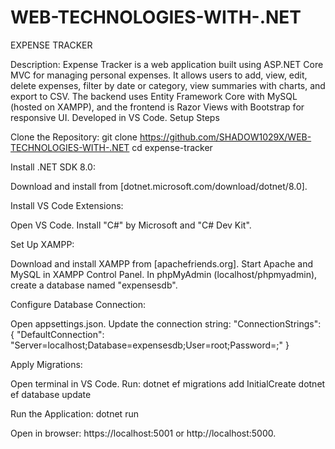 # WEB-TECHNOLOGIES-WITH-.NET
EXPENSE TRACKER

Description:
Expense Tracker is a web application built using ASP.NET Core MVC for managing personal expenses. It allows users to add, view, edit, delete expenses, filter by date or category, view summaries with charts, and export to CSV. The backend uses Entity Framework Core with MySQL (hosted on XAMPP), and the frontend is Razor Views with Bootstrap for responsive UI. Developed in VS Code.
Setup Steps

Clone the Repository:
git clone https://github.com/SHADOW1029X/WEB-TECHNOLOGIES-WITH-.NET
cd expense-tracker

Install .NET SDK 8.0:

Download and install from [dotnet.microsoft.com/download/dotnet/8.0].


Install VS Code Extensions:

Open VS Code.
Install "C#" by Microsoft and "C# Dev Kit".


Set Up XAMPP:

Download and install XAMPP from [apachefriends.org].
Start Apache and MySQL in XAMPP Control Panel.
In phpMyAdmin (localhost/phpmyadmin), create a database named "expensesdb".


Configure Database Connection:

Open appsettings.json.
Update the connection string:
"ConnectionStrings": {
  "DefaultConnection": "Server=localhost;Database=expensesdb;User=root;Password=;"
}



Apply Migrations:

Open terminal in VS Code.
Run:
dotnet ef migrations add InitialCreate
dotnet ef database update



Run the Application:
dotnet run

Open in browser: https://localhost:5001 or http://localhost:5000.
